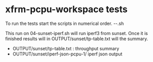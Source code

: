 # xfrm-pcpu-workspace tests

To run the tests start the scripts in numerical order.
<nn>-<host>-<name>.sh

This run on 04-sunset-iperf.sh will run iperf3 from sunset.
Once it is finished results will in OUTPUT/sunset/tp-table.txt will the summary.
 - OUTPUT/sunset/tp-table.txt  : throughput summary
 - OUTPUT/sunset/iperf-json-pcpu-1/ iperf json output
